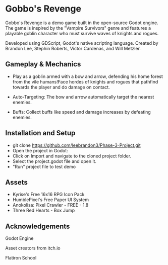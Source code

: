 # Gobbo's Revenge
Gobbo's Revenge is a demo game built in the open-source Godot engine. The game is inspired by the "Vampire Survivors" genre and features a playable goblin character who must survive waves of knights and rogues. 

Developed using GDScript, Godot's native scripting language. Created by Brandon Lee, Stephin Roberts, Victor Cardenas, and Will Metzler. 

## Gameplay & Mechanics
- Play as a goblin armed with a bow and arrow, defending his home forest from the vile humans!Face hordes of knights and rogues that pathfind towards the player and do damage on contact.

- Auto-Targeting: The bow and arrow automatically target the nearest enemies.
  
- Buffs: Collect buffs like speed and damage increases by defeating enemies.
  
## Installation and Setup
- git clone https://github.com/leebrandon3/Phase-3-Project.git
- Open the project in Godot:
- Click on Import and navigate to the cloned project folder.
- Select the project.godot file and open it.
- "Run" project file to test demo
  
## Assets
- Kyrise's Free 16x16 RPG Icon Pack
- HumblePixel's Free Paper UI System
- Anokolisa: Pixel Crawler - FREE - 1.8
- Three Red Hearts - Box Jump

## Acknowledgements
Godot Engine

Asset creators from itch.io

Flatiron School
